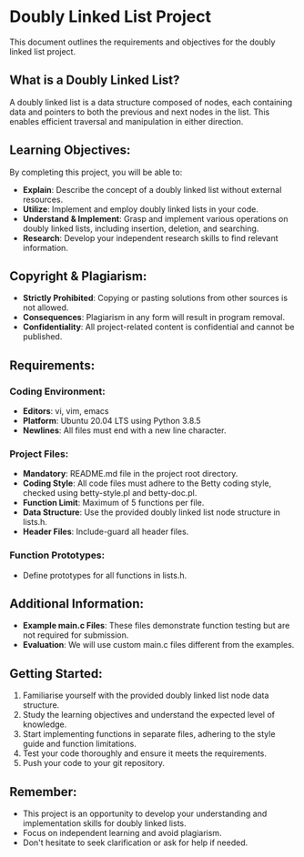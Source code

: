 # Doubly Linked List Project

This document outlines the requirements and objectives for the doubly linked list project.

## What is a Doubly Linked List?

A doubly linked list is a data structure composed of nodes, each containing data and pointers to both the previous and next nodes in the list. This enables efficient traversal and manipulation in either direction.

## Learning Objectives:

By completing this project, you will be able to:

- **Explain**: Describe the concept of a doubly linked list without external resources.
- **Utilize**: Implement and employ doubly linked lists in your code.
- **Understand & Implement**: Grasp and implement various operations on doubly linked lists, including insertion, deletion, and searching.
- **Research**: Develop your independent research skills to find relevant information.

## Copyright & Plagiarism:

- **Strictly Prohibited**: Copying or pasting solutions from other sources is not allowed.
- **Consequences**: Plagiarism in any form will result in program removal.
- **Confidentiality**: All project-related content is confidential and cannot be published.

## Requirements:

### Coding Environment:
- **Editors**: vi, vim, emacs
- **Platform**: Ubuntu 20.04 LTS using Python 3.8.5
- **Newlines**: All files must end with a new line character.

### Project Files:
- **Mandatory**: README.md file in the project root directory.
- **Coding Style**: All code files must adhere to the Betty coding style, checked using betty-style.pl and betty-doc.pl.
- **Function Limit**: Maximum of 5 functions per file.
- **Data Structure**: Use the provided doubly linked list node structure in lists.h.
- **Header Files**: Include-guard all header files.

### Function Prototypes:
- Define prototypes for all functions in lists.h.

## Additional Information:

- **Example main.c Files**: These files demonstrate function testing but are not required for submission.
- **Evaluation**: We will use custom main.c files different from the examples.

## Getting Started:

1. Familiarise yourself with the provided doubly linked list node data structure.
2. Study the learning objectives and understand the expected level of knowledge.
3. Start implementing functions in separate files, adhering to the style guide and function limitations.
4. Test your code thoroughly and ensure it meets the requirements.
5. Push your code to your git repository.

## Remember:

- This project is an opportunity to develop your understanding and implementation skills for doubly linked lists.
- Focus on independent learning and avoid plagiarism.
- Don't hesitate to seek clarification or ask for help if needed.
